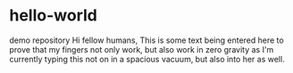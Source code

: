 # hello-world
demo repository
Hi fellow humans, This is some text being entered here to prove that my fingers not only work, but also work in zero gravity as I'm currently typing this not on in a spacious vacuum, but also into her as well.
